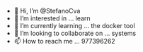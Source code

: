 - 👋 Hi, I’m @StefanoCva
- 👀 I’m interested in ...      learn
- 🌱 I’m currently learning ...     the docker tool
- 💞️ I’m looking to collaborate on ... systems
- 📫 How to reach me ... 977396262

<!---
StefanoCva/StefanoCva is a ✨ special ✨ repository because its `README.md` (this file) appears on your GitHub profile.
You can click the Preview link to take a look at your changes.
--->
